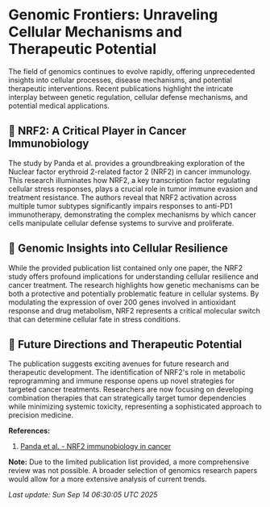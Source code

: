 # Genomic Frontiers: Unraveling Cellular Mechanisms and Therapeutic Potential

The field of genomics continues to evolve rapidly, offering unprecedented insights into cellular processes, disease mechanisms, and potential therapeutic interventions. Recent publications highlight the intricate interplay between genetic regulation, cellular defense mechanisms, and potential medical applications.

## 🧬 NRF2: A Critical Player in Cancer Immunobiology

The study by Panda et al. provides a groundbreaking exploration of the Nuclear factor erythroid 2-related factor 2 (NRF2) in cancer immunology. This research illuminates how NRF2, a key transcription factor regulating cellular stress responses, plays a crucial role in tumor immune evasion and treatment resistance. The authors reveal that NRF2 activation across multiple tumor subtypes significantly impairs responses to anti-PD1 immunotherapy, demonstrating the complex mechanisms by which cancer cells manipulate cellular defense systems to survive and proliferate.

## 🔬 Genomic Insights into Cellular Resilience

While the provided publication list contained only one paper, the NRF2 study offers profound implications for understanding cellular resilience and cancer treatment. The research highlights how genetic mechanisms can be both a protective and potentially problematic feature in cellular systems. By modulating the expression of over 200 genes involved in antioxidant response and drug metabolism, NRF2 represents a critical molecular switch that can determine cellular fate in stress conditions.

## 🌟 Future Directions and Therapeutic Potential

The publication suggests exciting avenues for future research and therapeutic development. The identification of NRF2's role in metabolic reprogramming and immune response opens up novel strategies for targeted cancer treatments. Researchers are now focusing on developing combination therapies that can strategically target tumor dependencies while minimizing systemic toxicity, representing a sophisticated approach to precision medicine.

**References:**
1. [Panda et al. - NRF2 immunobiology in cancer](https://pubmed.ncbi.nlm.nih.gov/40946102)

**Note:** Due to the limited publication list provided, a more comprehensive review was not possible. A broader selection of genomics research papers would allow for a more extensive analysis of current trends.

*Last update: Sun Sep 14 06:30:05 UTC 2025*
